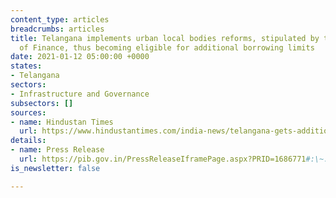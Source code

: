 ```yaml
---
content_type: articles
breadcrumbs: articles
title: Telangana implements urban local bodies reforms, stipulated by the Ministry
  of Finance, thus becoming eligible for additional borrowing limits
date: 2021-01-12 05:00:00 +0000
states:
- Telangana
sectors:
- Infrastructure and Governance
subsectors: []
sources:
- name: Hindustan Times
  url: https://www.hindustantimes.com/india-news/telangana-gets-additional-borrowing-permission-of-rs-2-508-crore/story-yJ74rd1mCwqSfhconYHr5H.html
details:
- name: Press Release
  url: https://pib.gov.in/PressReleaseIframePage.aspx?PRID=1686771#:\~:text=Telangana%20has%20become%20the%203,crore%20through%20Open%20Market%20Borrowings.
is_newsletter: false

---
```

